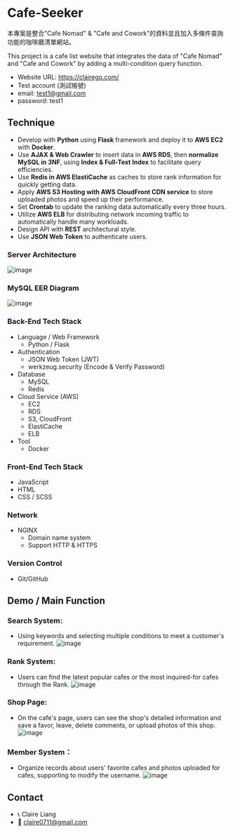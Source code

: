 # Cafe-Seeker

本專案是整合"Cafe Nomad" & "Cafe and Cowork"的資料並且加入多條件查詢功能的咖啡廳清單網站。

This project is a cafe list website that integrates the data of "Cafe Nomad" and "Cafe and Cowork"
by adding a multi-condition query function.

- Website URL: https://clairego.com/
-  Test account (測試帳號)
  - email: test1@gmail.com
  - password: test1

##  Technique
- Develop with **Python** using **Flask** framework and deploy it to **AWS EC2** with **Docker**.
- Use **AJAX & Web Crawler** to insert data in **AWS RDS**, then **normalize MySQL in 3NF**, using **Index & Full-Text Index** to facilitate query efficiencies.
- Use **Redis in AWS ElastiCache** as caches to store rank information for quickly getting data.
- Apply  **AWS S3 Hosting with AWS CloudFront CDN service**  to store uploaded photos and  speed up their performance. 
- Set **Crontab**  to update the ranking data automatically every three hours.
- Utilize **AWS ELB** for distributing network incoming traffic to automatically handle many workloads. 
- Design API with **REST** architectural style.
- Use **JSON Web Token** to authenticate users.

### Server Architecture
![image](https://user-images.githubusercontent.com/93002296/175466168-6ff6c88c-d589-4fc8-9c9a-4b766091f9d1.png)
### MySQL EER Diagram
![image](https://user-images.githubusercontent.com/93002296/173243687-e0ae566c-0ae7-4780-b9d7-4ffb029bc4a7.png)
### Back-End Tech Stack
- Language / Web Framework 
  - Python / Flask
- Authentication
  - JSON Web Token (JWT)
  - werkzeug.security (Encode & Verify Password)
- Database
    - MySQL
    - Redis
- Cloud Service (AWS)
    - EC2
    - RDS
    - S3, CloudFront
    - ElastiCache
    - ELB
- Tool
    - Docker

### Front-End Tech Stack
- JavaScript 
- HTML
- CSS / SCSS

### Network 
- NGINX 
  - Domain name system
  - Support HTTP & HTTPS

### Version Control
- Git/GitHub

## Demo / Main Function
### Search System:
- Using keywords and selecting multiple conditions to meet a customer's requirement.
![image](https://github.com/claire0613/gif/blob/main/city_list.gif)

### Rank System:
- Users can find the latest popular cafes or the most inquired-for cafes through the Rank.
![image](https://github.com/claire0613/gif/blob/main/rank.gif)  

### Shop Page:
- On the cafe's page, users can see the shop's detailed information and save a favor, 
  leave, delete comments, or upload photos of this shop.
![image](https://github.com/claire0613/gif/blob/main/shop.gif)

### Member System：
- Organize records about users' favorite cafes and photos uploaded for cafes, supporting to modify the username.
![image](https://github.com/claire0613/gif/blob/main/member.gif)

## Contact
- 📞 Claire Liang
- 📧 claire0711@gmail.com




